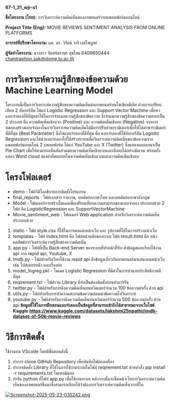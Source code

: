 **67-1_31_wjr-s1**

**ชื่อโครงงาน (ไทย):** การวิเคราะห์ความคิดเห็นของภาพยนตร์จากแพลตฟอร์มออนไลน์

**Project Title (Eng):** MOVIE REVIEWS SENTIMENT ANALYSIS FROM ONLINE PLATFORMS

**อาจารย์ที่ปรึกษาโครงงาน:** ผศ. ดร. วิรัตน์ จารีวงศ์ไพบูลย์

**ผู้จัดทำโครงงาน:** นางสาว จันทร์ตราพร สุขโสม 6409650444 chantraphon.suk@dome.tu.ac.th

# การวิเคราะห์ความรู้สึกของข้อความด้วย Machine Learning Model
   โครงงานนี้เป็นการวิเคราะห์ความรู้สึกของความคิดเห็นต่อภาพยนตร์บนโซเชียลมีเดีย ด้วยการเปรียบเทียบ 2 อัลกอริทึม ได้แก่ Logistic Regression และ Support Vector Machine เพื่อหาแบบจำลองที่ดีที่สุดมาใช้ในการจำแนกความรู้สึกของข้อความ ซึ่งจำแนกความรู้สึกของข้อความออกเป็น 2 ประเภท คือ ความคิดเห็นเชิงบวก (Positive) และ ความคิดเห็นเชิงลบ (Negative)
   จากการทดลองสร้างแบบจำลองในการวิเคราะห์ความคิดเห็นได้มีการปรับค่าพารามิเตอร์เพื่อให้ได้ค่าพารามิเตอร์ที่ดีที่สุด (Best Parameter) ซึ่งได้แบบจำลองที่ดีที่สุด คือ แบบจำลองที่ใช้อัลกอริทึม Logistic Regression และได้นำแบบจำลองไปใช้สร้างระบบเพื่อวิเคราะห์ความคิดเห็นของข้อความจากแพลตฟอร์มออนไลน์ 2 แพลตฟอร์ม ได้แก่ YouTube และ X (Twitter) ซึ่งแสดงผลออกมาเป็น Pie Chart เพื่อให้สามารถเห็นสัดส่วนของความคิดเห็นเชิงบวกและเชิงลบได้อย่างชัดเจน พร้อมทั้งแสดง Word cloud ของคำที่พบบ่อยในความคิดเห็นเชิงบวกและความคิดเห็นเชิงลบ
# โครงโฟลเดอร์
* demo : ไฟล์วิดีโออธิบายการติดตั้งโปรแกรม
* final_reports : ไฟล์เอกสาร รายงาน, บทคัดย่อภาษาไทย และบทคัดย่อภาษาอังกฤษ
* Model : โฟลเดอร์การสร้างโมเดลเพื่อเปรียบเทียบความสามารถของแบบจำลอง ประกอบด้วย 2 ไฟล์ คือ LogisticRegression และ SupportVectorMachine
* Movie_sentiment_web : โฟลเดอร์ Web application สำหรับวิเคราะห์ความคิดเห็น ประกอบด้วย
1. static - ไฟล์ style.css ที่ใช้ในการตกแต่งหน้าเว็บ และ รูปภาพที่ใช้ในการสร้างหน้าเว็บ
  2. templates - ไฟล์ index.html คือ ไฟล์หน้าหลักของระบบ ไฟล์ result.html คือ หน้าผลลัพธ์การวิเคราะห์ความรู้สึกของความคิดเห็น
  3. app.py - ไฟล์ที่เป็น Back-end Server ของระบบที่ทำหน้าที่รับ-ส่งข้อมูลและเรียกใช้งาน api จาก repid api, Youtube, X
  4. imdb.py - ไฟล์สำหรับเรียกใช้งาน repid api ดึงข้อมูลเกี่ยวกับภาพยนตร์มาแสดงบนหน้าเว็บ เช่น โปสเตอร์หนัง และเรื่องย่อ
  5. model_logreg.pkl - โมเดล Logistic Regression ที่มีค่าในการทำนายประสิทธิภาพดีที่สุด
  6. reqirement.txt - ไฟล์รวม Library ที่จำเป็นต้องติดตั้งก่อนทำการรัน
  7. twitter.py - ไฟล์สำหรับการดึงความคิดเห็นบนทวิตเตอร์จำนวน 100 ข้อความ/ครั้ง ด้วย api
  8. utils.py - ไฟล์สำหรับการทำความสะอาดข้อความก่อนนำข้อความไปวิเคราะห์
  9. youtube.py - ไฟล์สำหรับการดึงความคิดเห็นบนทวิตเตอร์จำนวน 500 ข้อความ/ครั้ง ด้วย api
**ข้อมูลที่ใช้ในการฝึกสอนแบบจำลองเป็นข้อมูลที่สามารถเข้าถึงได้สาธารณะจากเว็บไซต์ Kaggle https://www.kaggle.com/datasets/lakshmi25npathi/imdb-dataset-of-50k-movie-reviews**
# วิธีการติดตั้ง
ใช้งานบน VScode โดยมีขั้นตอนดังนี้
1. ทำการ clone GitHub Repository เพื่อบันทึกไฟล์ลงเครื่อง
2. ทำการติดตั้ง Library ที่ใช้ในการใช้งานระบบในไฟล์ reqirement.txt ด้วยคำสั่ง pip install -r requirements.txt ในเทอมินอล
3. ทำรัน python ที่ไฟล์ app.py เพื่อใช้งานระบบ หลังจากนั้นจะขึ้นหน้าเว็บการวิเคราะห์ความคิดเห็นของภาพยนตร์ขึ้นมาซึ่งสามารถเลือกได้ว่าต้องการวิเคราะห์ความคิดเห็นจากที่ใด

[![Screenshot-2025-05-23-035242.png](https://i.postimg.cc/YCJr7kN8/Screenshot-2025-05-23-035242.png)](https://postimg.cc/cvBy7pb8)


